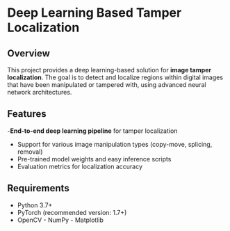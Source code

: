 # Deep Learning Based Tamper Localization

## Overview 

This project provides a deep learning-based solution for **image tamper localization**. 
The goal is to detect and localize regions within digital images that have been manipulated or tampered with, using advanced neural network architectures. 

## Features 

-**End-to-end deep learning pipeline** for tamper localization 
- Support for various image manipulation types (copy-move, splicing, removal)
- Pre-trained model weights and easy inference scripts
- Evaluation metrics for localization accuracy

## Requirements 

- Python 3.7+
- PyTorch (recommended version: 1.7+)
- OpenCV - NumPy - Matplotlib
